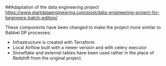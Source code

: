 ##Adaptation of the data engineering project https://www.startdataengineering.com/post/data-engineering-project-for-beginners-batch-edition/

These components have been changed to make the project more similar to Babbel DP processes:
- Infrastructure is created with Terraform
- Local Airflow built with a newer version and with celery executor
- Snowflake and external tables have been used rather in the place of Redshift from the original project.